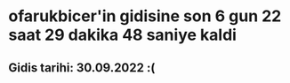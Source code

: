 # ofarukbicer'in gidisine son 6 gun 22 saat 29 dakika 48 saniye kaldi

## Gidis tarihi: 30.09.2022 :(